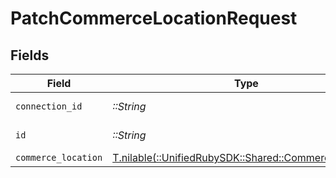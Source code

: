 # PatchCommerceLocationRequest


## Fields

| Field                                                                                            | Type                                                                                             | Required                                                                                         | Description                                                                                      |
| ------------------------------------------------------------------------------------------------ | ------------------------------------------------------------------------------------------------ | ------------------------------------------------------------------------------------------------ | ------------------------------------------------------------------------------------------------ |
| `connection_id`                                                                                  | *::String*                                                                                       | :heavy_check_mark:                                                                               | ID of the connection                                                                             |
| `id`                                                                                             | *::String*                                                                                       | :heavy_check_mark:                                                                               | ID of the Location                                                                               |
| `commerce_location`                                                                              | [T.nilable(::UnifiedRubySDK::Shared::CommerceLocation)](../../models/shared/commercelocation.md) | :heavy_minus_sign:                                                                               | N/A                                                                                              |